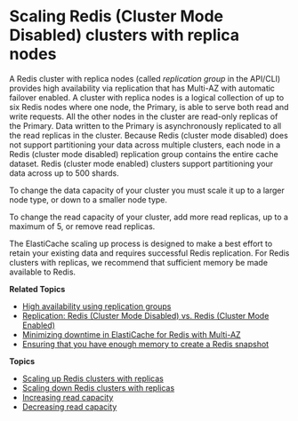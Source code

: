 # Scaling Redis \(Cluster Mode Disabled\) clusters with replica nodes<a name="Scaling.RedisReplGrps"></a>

A Redis cluster with replica nodes \(called *replication group* in the API/CLI\) provides high availability via replication that has Multi\-AZ with automatic failover enabled\. A cluster with replica nodes is a logical collection of up to six Redis nodes where one node, the Primary, is able to serve both read and write requests\. All the other nodes in the cluster are read\-only replicas of the Primary\. Data written to the Primary is asynchronously replicated to all the read replicas in the cluster\. Because Redis \(cluster mode disabled\) does not support partitioning your data across multiple clusters, each node in a Redis \(cluster mode disabled\) replication group contains the entire cache dataset\. Redis \(cluster mode enabled\) clusters support partitioning your data across up to 500 shards\.

To change the data capacity of your cluster you must scale it up to a larger node type, or down to a smaller node type\.

To change the read capacity of your cluster, add more read replicas, up to a maximum of 5, or remove read replicas\.

The ElastiCache scaling up process is designed to make a best effort to retain your existing data and requires successful Redis replication\. For Redis clusters with replicas, we recommend that sufficient memory be made available to Redis\. 

**Related Topics**
+ [High availability using replication groups](Replication.md)
+ [Replication: Redis \(Cluster Mode Disabled\) vs\. Redis \(Cluster Mode Enabled\)](Replication.Redis-RedisCluster.md)
+ [Minimizing downtime in ElastiCache for Redis with Multi\-AZ](AutoFailover.md)
+ [Ensuring that you have enough memory to create a Redis snapshot](BestPractices.BGSAVE.md)

**Topics**
+ [Scaling up Redis clusters with replicas](Scaling.RedisReplGrps.ScaleUp.md)
+ [Scaling down Redis clusters with replicas](Scaling.RedisReplGrps.ScaleDown.md)
+ [Increasing read capacity](Scaling.RedisReplGrps.ScaleOut.md)
+ [Decreasing read capacity](Scaling.RedisReplGrps.ScaleIn.md)